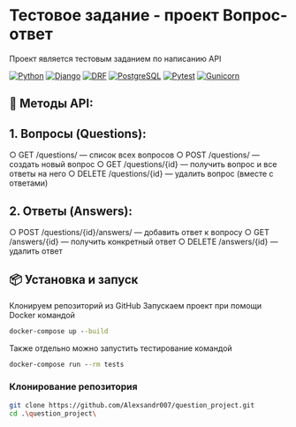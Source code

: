 # Тестовое задание - проект Вопрос-ответ

Проект является тестовым заданием по написанию API

[![Python](https://img.shields.io/badge/Python-3.8%2B-blue)](https://python.org)
[![Django](https://img.shields.io/badge/Django-5.0.2-green)](https://djangoproject.com)
[![DRF](https://img.shields.io/badge/DRF-3.14.0-red)](https://www.django-rest-framework.org)
[![PostgreSQL](https://img.shields.io/badge/PostgreSQL-✓-blue)](https://www.postgresql.org)
[![Pytest](https://img.shields.io/badge/Pytest-7.4.4-yellow)](https://pytest.org)
[![Gunicorn](https://img.shields.io/badge/Gunicorn-21.2.0-darkgreen)](https://gunicorn.org)

## 🚀 Методы API:
## 1.	Вопросы (Questions):
○	GET /questions/ — список всех вопросов 
○	POST /questions/ — создать новый вопрос
○	GET /questions/{id} — получить вопрос и все ответы на него
○	DELETE /questions/{id} — удалить вопрос (вместе с ответами)

## 2.	Ответы (Answers):
○	POST /questions/{id}/answers/ — добавить ответ к вопросу
○	GET /answers/{id} — получить конкретный ответ
○	DELETE /answers/{id} — удалить ответ


## 📦 Установка и запуск
Клонируем репозиторий из GitHub
Запускаем проект при помощи Docker командой 
```cmd
docker-compose up --build   
```
Также отдельно можно запустить тестирование командой
```cmd
docker-compose run --rm tests
```

### Клонирование репозитория

```bash
git clone https://github.com/Alexsandr007/question_project.git
cd .\question_project\       